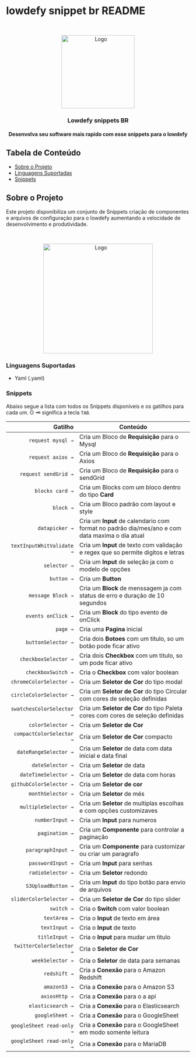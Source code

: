 # lowdefy snippet br README

<br />
<p align="center">
  <a>
    <img src="https://i.postimg.cc/52zRZh4L/BR.png" width="200px" alt="Logo">
  </a>

  <h3 align="center">Lowdefy snippets BR</h3>
</p>

<h4 align="center">Desenvolva seu software mais rapido com esse snippets para o lowdefy</h3>


## Tabela de Conteúdo

- [Sobre o Projeto](#sobre-o-projeto)
- [Linguagens Suportadas](#linguagens-suportadas)
- [Snippets](#snippets)

## Sobre o Projeto

Este projeto disponibiliza um conjunto de Snippets criação de componentes e arquivos de configuração para o lowdefy aumentando a velocidade de desenvolvimento e produtividade.

<br />
<p align="center">
  <a>
    <img src="https://i.postimg.cc/bYFVdyd1/demostra-o.gif" width="300px" alt="Logo">
  </a>
</p>


### Linguagens Suportadas
- Yaml (.yaml)

### Snippets

Abaixo segue a lista com todos os Snippets disponíveis e os gatilhos para cada um. O **⇥** significa a tecla `TAB`.

|                    Gatilho | Conteúdo                                                                      |
| ---------------------------: | ----------------------------------------------------------------------------- |
|`request mysql →` | Cria um Bloco de  **Requisição** para o Mysql|
|`request axios →` | Cria um Bloco de  **Requisição** para o Axios|
|`request sendGrid →` | Cria um Bloco de  **Requisição** para o sendGrid|
|`blocks card →` | Cria um Blocks com um bloco dentro do tipo **Card**|
|`block →` | Cria um Bloco  padrão com layout e style|
|`datapicker →` | Cria um **Input** de calendario com format no padrão dia/mes/ano e com data maxima o dia atual|
|`textInputWhitValidate →` | Cria um **Input** de texto com validação e regex que so permite digitos e letras|
|`selector →` | Cria um **Input** de seleção ja com o modelo de opções|
|`button →` | Cria um **Button** |
|`message Block →` | Cria um **Block** de menssagem ja com status de erro e duração de 10 segundos|
|`events onClick →` | Cria um **Block** do tipo evento de onClick|
|`page →` | Cria uma **Pagina** inicial|
|`buttonSelector →` | Cria dois **Botoes** com um titulo, so um botão pode ficar ativo|
|`checkboxSelector →` | Cria dois **Checkbox** com um titulo, so um pode ficar ativo|
|`checkboxSwitch →` | Cria o **Checkbox** com valor boolean|
|`chromeColorSelector →` | Cria um **Seletor de Cor** do tipo modal|
|`circleColorSelector →` | Cria um **Seletor de Cor** do tipo Circular com cores de seleção definidas|
|`swatchesColorSelector →` | Cria um **Seletor de Cor** do tipo Paleta cores com cores de seleção definidas|
|`colorSelector →` | Cria um **Seletor de Cor**|
|`compactColorSelector →` | Cria um **Seletor de Cor** compacto|
|`dateRangeSelector →` | Cria um **Seletor** de data com data inicial e data final|
|`dateSelector →` | Cria um **Seletor** de data|
|`dateTimeSelector →` | Cria um **Seletor** de data com horas|
|`githubColorSelector →` | Cria um **Seletor de cor**|
|`monthSelector →` | Cria um **Seletor** de més|
|`multipleSelector →` | Cria um **Seletor** de multiplas escolhas e com opções customizaves|
|`numberInput →` | Cria um **Input** para numeros|
|`pagination →` | Cria um **Componente** para controlar a paginação|
|`paragraphInput →` | Cria um **Componente** para customizar ou criar um paragrafo|
|`passwordInput →` | Cria um **Input** para senhas|
|`radioSelector →` | Cria um **Seletor** redondo|
|`S3UploadButton →` | Cria um **Input** do tipo botão para envio de arquivos|
|`sliderColorSelector →` | Cria um **Seletor de Cor** do tipo slider|
|`switch →` | Cria o **Switch** com valor boolean|
|`textArea →` | Cria o **Input** de texto em área|
|`textInput →` | Cria o **Input** de texto|
|`titleInput →` | Cria o **Input** para mudar um titulo|
|`twitterColorSelector →` | Cria o **Seletor de Cor**|
|`weekSelector →` | Cria o **Seletor** de data para semanas|
|`redshift →` | Cria a **Conexão** para o Amazon Redshift|
|`amazonS3 →` | Cria a **Conexão** para o Amazon S3|
|`axiosHttp →` | Cria a **Conexão** para o a api|
|`elasticsearch →` | Cria a **Conexão** para o Elasticsearch|
|`googleSheet →` | Cria a **Conexão** para o GoogleSheet|
|`googleSheet read-only →` | Cria a **Conexão** para o GoogleSheet em modo somente leitura|
|`googleSheet read-only →` | Cria a **Conexão** para o MariaDB|
